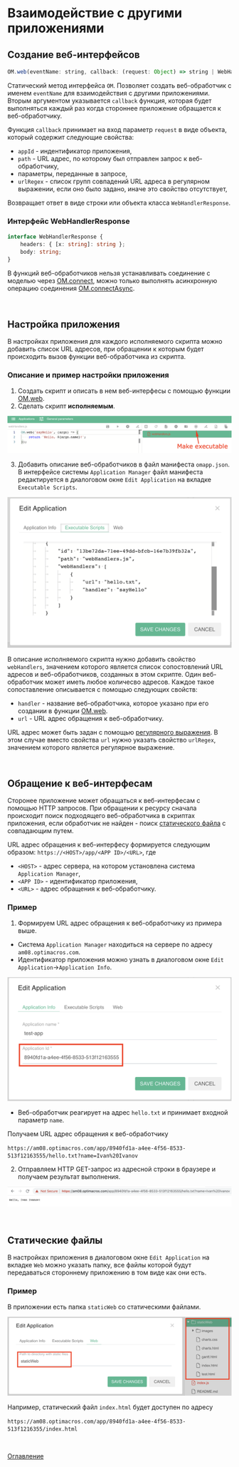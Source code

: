 # Взаимодействие с другими приложениями<a name="webHandlers"></a>

## Создание веб-интерфейсов<a name="сreation"></a>

```js
OM.web(eventName: string, callback: (request: Object) => string | WebHandlerResponse): void
```

Статический метод интерфейса `OM`. Позволяет создать веб-обработчик с именем `eventName` для взаимодействия с другими приложениями. Вторым аргументом указывается `callback` функция, которая будет выполняться каждый раз когда стороннее приложение обращается к веб-обработчику. 

Функция `callback` принимает на вход параметр `request` в виде объекта, который содержит следующие свойства:
- `appId` - индентификатор приложения,
- `path` - URL адрес, по которому был отправлен запрос к веб-обработчику,
- параметры, переданные в запросе,
- `urlRegex` - список групп совпадений URL адреса в регулярном выражении, если оно было задано, иначе это свойство отсутствует,

Возвращает ответ в виде строки или объекта класса `WebHandlerResponse`. 

### Интерфейс WebHandlerResponse<a name="WebHandlerResponse"></a>
```ts
interface WebHandlerResponse {
    headers: { [x: string]: string };
    body: string;
}
```

В функций веб-обработчиков нельзя устанавливать соединение с моделью через [OM.connect](../diff.md#modelConnect), можно только выполнять асинхронную операцию соединения [OM.connectAsync](../diff.md#connectAsync).

&nbsp;

## Настройка приложения

В настройках приложения для каждого исполняемого скрипта можно добавить список URL адресов, при обращении к которым будет происходить вызов функции веб-обработчика из скрипта.

### Описание и пример настройки приложения

1. Создать скрипт и описать в нем веб-интерфесы с помощью функции [OM.web](#creation).
2. Сделать скрипт **исполняемым**.

![Web-Handler script](./pic/webHandlerScript.png)

3. Добавить описание веб-обработчиков в файл манифеста `omapp.json`. В интерфейсе системы `Application Manager` файл манифеста редактируется в диалоговом окне `Edit Application` на вкладке `Executable Scripts`.

![Executable scripts](./pic/executableScripts.png)

В описание исполняемого скрипта нужно добавить свойство `webHandlers`, значением которого является список сопостовлений URL адресов и веб-обработчиков, созданных в этом скрипте. Один веб-обработчик может иметь любое количесво адресов. Каждое такое сопоставление описывается с помощью следующих свойств:
- `handler` - название веб-обработчика, которое указано при его создании в функции [OM.web](#creation).
- `url` - URL адрес обращения к веб-обработчику. 

URL адрес может быть задан с помощью [регулярного выражения](https://ru.wikipedia.org/wiki/Регулярные_выражения). В этом случае вместо свойства `url` нужно указать свойство `urlRegex`, значением которого является регулярное выражение.

&nbsp;

## Обращение к веб-интерфесам

Сторонее приложение может обращаться к веб-интерфесам с помощью HTTP запросов. При обращении к ресурсу сначала происходит поиск подходящего веб-обработчика в скриптах приложения, если обработчик не найден - поиск [статического файла](#staticFiles) с совпадающим путем.

URL адрес обращения к веб-интерфесу формируется следующим образом: `https://<HOST>/app/<APP ID>/<URL>`, где
- `<HOST>` - адрес сервера, на котором установлена система `Application Manager`,
- `<APP ID>` - идентификатор приложения,
- `<URL>` - адрес обращения к веб-обработчику.

### Пример

1. Формируем URL адрес обращения к веб-обработчику из примера выше.
- Система `Application Manager` находиться на сервере по адресу `am08.optimacros.com`.
- Идентификатор приложения можно узнать в диалоговом окне `Edit Application`->`Application Info`.

![Application Info](./pic/applicationInfo.png)

- Веб-обработчик реагирует на адрес `hello.txt` и принимает входной параметр `name`.

Получаем URL адрес обращения к веб-обработчику

`https://am08.optimacros.com/app/8940fd1a-a4ee-4f56-8533-513f12163555/hello.txt?name=Ivan%20Ivanov`

2. Отправляем HTTP GET-запрос из адресной строки в браузере и получаем результат выполнения.

![Web-handler result](./pic/webHandlerResult.png)

&nbsp;

## Статические файлы<a name="staticFiles"></a>

В настройках приложения в диалоговом окне `Edit Application` на вкладке `Web` можно указать папку, все файлы которой будут передаваться стороннему приложению в том виде как они есть.

### Пример

В приложении есть папка `staticWeb` со статическими файлами.

![Static Files](./pic/staticFiles.png)

Например, статический файл `index.html` будет доступен по адресу 

`https://am08.optimacros.com/app/8940fd1a-a4ee-4f56-8533-513f1216355/index.html`

&nbsp;

[Оглавление](../README.md)

